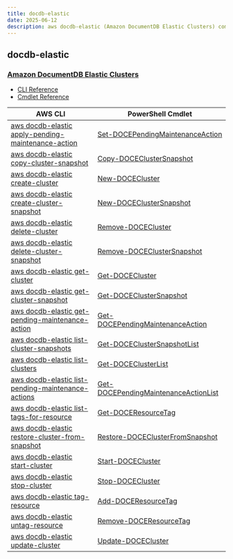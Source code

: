 ```yaml
---
title: docdb-elastic
date: 2025-06-12
description: aws docdb-elastic (Amazon DocumentDB Elastic Clusters) command/cmdlet list.
---
```


## docdb-elastic

### [Amazon DocumentDB Elastic Clusters](https://aws.amazon.com/documentdb/)

* [CLI Reference](https://awscli.amazonaws.com/v2/documentation/api/latest/reference/docdb-elastic/index.html)
* [Cmdlet Reference](https://docs.aws.amazon.com/powershell/latest/reference/items/DocDBElastic_cmdlets.html)

|AWS CLI|PowerShell Cmdlet|
|----|----|
|[aws docdb-elastic apply-pending-maintenance-action](https://awscli.amazonaws.com/v2/documentation/api/latest/reference/docdb-elastic/apply-pending-maintenance-action.html)|[Set-DOCEPendingMaintenanceAction](https://docs.aws.amazon.com/powershell/latest/reference/items/Set-DOCEPendingMaintenanceAction.html)|
|[aws docdb-elastic copy-cluster-snapshot](https://awscli.amazonaws.com/v2/documentation/api/latest/reference/docdb-elastic/copy-cluster-snapshot.html)|[Copy-DOCEClusterSnapshot](https://docs.aws.amazon.com/powershell/latest/reference/items/Copy-DOCEClusterSnapshot.html)|
|[aws docdb-elastic create-cluster](https://awscli.amazonaws.com/v2/documentation/api/latest/reference/docdb-elastic/create-cluster.html)|[New-DOCECluster](https://docs.aws.amazon.com/powershell/latest/reference/items/New-DOCECluster.html)|
|[aws docdb-elastic create-cluster-snapshot](https://awscli.amazonaws.com/v2/documentation/api/latest/reference/docdb-elastic/create-cluster-snapshot.html)|[New-DOCEClusterSnapshot](https://docs.aws.amazon.com/powershell/latest/reference/items/New-DOCEClusterSnapshot.html)|
|[aws docdb-elastic delete-cluster](https://awscli.amazonaws.com/v2/documentation/api/latest/reference/docdb-elastic/delete-cluster.html)|[Remove-DOCECluster](https://docs.aws.amazon.com/powershell/latest/reference/items/Remove-DOCECluster.html)|
|[aws docdb-elastic delete-cluster-snapshot](https://awscli.amazonaws.com/v2/documentation/api/latest/reference/docdb-elastic/delete-cluster-snapshot.html)|[Remove-DOCEClusterSnapshot](https://docs.aws.amazon.com/powershell/latest/reference/items/Remove-DOCEClusterSnapshot.html)|
|[aws docdb-elastic get-cluster](https://awscli.amazonaws.com/v2/documentation/api/latest/reference/docdb-elastic/get-cluster.html)|[Get-DOCECluster](https://docs.aws.amazon.com/powershell/latest/reference/items/Get-DOCECluster.html)|
|[aws docdb-elastic get-cluster-snapshot](https://awscli.amazonaws.com/v2/documentation/api/latest/reference/docdb-elastic/get-cluster-snapshot.html)|[Get-DOCEClusterSnapshot](https://docs.aws.amazon.com/powershell/latest/reference/items/Get-DOCEClusterSnapshot.html)|
|[aws docdb-elastic get-pending-maintenance-action](https://awscli.amazonaws.com/v2/documentation/api/latest/reference/docdb-elastic/get-pending-maintenance-action.html)|[Get-DOCEPendingMaintenanceAction](https://docs.aws.amazon.com/powershell/latest/reference/items/Get-DOCEPendingMaintenanceAction.html)|
|[aws docdb-elastic list-cluster-snapshots](https://awscli.amazonaws.com/v2/documentation/api/latest/reference/docdb-elastic/list-cluster-snapshots.html)|[Get-DOCEClusterSnapshotList](https://docs.aws.amazon.com/powershell/latest/reference/items/Get-DOCEClusterSnapshotList.html)|
|[aws docdb-elastic list-clusters](https://awscli.amazonaws.com/v2/documentation/api/latest/reference/docdb-elastic/list-clusters.html)|[Get-DOCEClusterList](https://docs.aws.amazon.com/powershell/latest/reference/items/Get-DOCEClusterList.html)|
|[aws docdb-elastic list-pending-maintenance-actions](https://awscli.amazonaws.com/v2/documentation/api/latest/reference/docdb-elastic/list-pending-maintenance-actions.html)|[Get-DOCEPendingMaintenanceActionList](https://docs.aws.amazon.com/powershell/latest/reference/items/Get-DOCEPendingMaintenanceActionList.html)|
|[aws docdb-elastic list-tags-for-resource](https://awscli.amazonaws.com/v2/documentation/api/latest/reference/docdb-elastic/list-tags-for-resource.html)|[Get-DOCEResourceTag](https://docs.aws.amazon.com/powershell/latest/reference/items/Get-DOCEResourceTag.html)|
|[aws docdb-elastic restore-cluster-from-snapshot](https://awscli.amazonaws.com/v2/documentation/api/latest/reference/docdb-elastic/restore-cluster-from-snapshot.html)|[Restore-DOCEClusterFromSnapshot](https://docs.aws.amazon.com/powershell/latest/reference/items/Restore-DOCEClusterFromSnapshot.html)|
|[aws docdb-elastic start-cluster](https://awscli.amazonaws.com/v2/documentation/api/latest/reference/docdb-elastic/start-cluster.html)|[Start-DOCECluster](https://docs.aws.amazon.com/powershell/latest/reference/items/Start-DOCECluster.html)|
|[aws docdb-elastic stop-cluster](https://awscli.amazonaws.com/v2/documentation/api/latest/reference/docdb-elastic/stop-cluster.html)|[Stop-DOCECluster](https://docs.aws.amazon.com/powershell/latest/reference/items/Stop-DOCECluster.html)|
|[aws docdb-elastic tag-resource](https://awscli.amazonaws.com/v2/documentation/api/latest/reference/docdb-elastic/tag-resource.html)|[Add-DOCEResourceTag](https://docs.aws.amazon.com/powershell/latest/reference/items/Add-DOCEResourceTag.html)|
|[aws docdb-elastic untag-resource](https://awscli.amazonaws.com/v2/documentation/api/latest/reference/docdb-elastic/untag-resource.html)|[Remove-DOCEResourceTag](https://docs.aws.amazon.com/powershell/latest/reference/items/Remove-DOCEResourceTag.html)|
|[aws docdb-elastic update-cluster](https://awscli.amazonaws.com/v2/documentation/api/latest/reference/docdb-elastic/update-cluster.html)|[Update-DOCECluster](https://docs.aws.amazon.com/powershell/latest/reference/items/Update-DOCECluster.html)|

